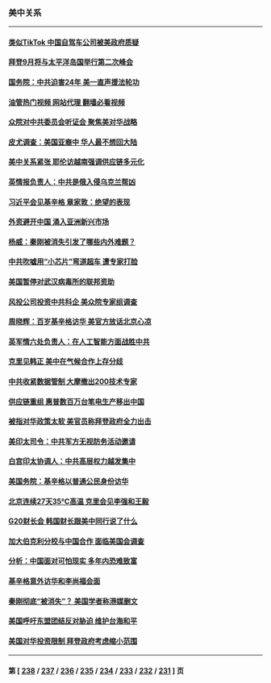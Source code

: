 ### 美中关系
---
#### [类似TikTok 中国自驾车公司被美政府质疑](../../pages/nf1412576/n14038922.md?07211645) 
#### [拜登9月将与太平洋岛国举行第二次峰会](../../pages/nf1412576/n14038838.md?07211645) 
#### [国务院：中共迫害24年 美一直声援法轮功](../../pages/nf1412576/n14038806.md?07211645) 
#### [油管热门视频 网站代理 翻墙必看视频](http://138.2.39.72:81/youtube.html?epic-marker?07211645)
#### [众院对中共委员会听证会 聚焦美对华战略](../../pages/nf1412576/n14038798.md?07211645) 
#### [皮尤调查：美国亚裔中 华人最不想回大陆](../../pages/nf1412576/n14038718.md?07211645) 
#### [美中关系紧张 耶伦访越南强调供应链多元化](../../pages/nf1412576/n14038708.md?07211645) 
#### [英情报负责人：中共是俄入侵乌克兰帮凶](../../pages/nf1412576/n14038665.md?07211645) 
#### [习近平会见基辛格 章家敦：绝望的表现](../../pages/nf1412576/n14038604.md?07211645) 
#### [外资避开中国 涌入亚洲新兴市场](../../pages/nf1412576/n14038421.md?07211645) 
#### [杨威：秦刚被消失引发了哪些内外难题？](../../pages/nf1412576/n14038128.md?07211645) 
#### [中共吹嘘用“小芯片”弯道超车 遭专家打脸](../../pages/nf1412576/n14038175.md?07211645) 
#### [美国暂停对武汉病毒所的联邦资助](../../pages/nf1412576/n14037988.md?07211645) 
#### [风投公司投资中共科企 美众院专家组调查](../../pages/nf1412576/n14037907.md?07211645) 
#### [周晓辉：百岁基辛格访华 美官方放话北京心凉](../../pages/nf1412576/n14037837.md?07211645) 
#### [英军情六处负责人：在人工智能方面战胜中共](../../pages/nf1412576/n14037838.md?07211645) 
#### [克里见韩正 美中在气候合作上存分歧](../../pages/nf1412576/n14037762.md?07211645) 
#### [中共收紧数据管制 大摩撤出200技术专家](../../pages/nf1412576/n14037498.md?07211645) 
#### [供应链重组 惠普数百万台笔电生产移出中国](../../pages/nf1412576/n14037382.md?07211645) 
#### [被指对华政策太软 美官员称拜登政府全力出击](../../pages/nf1412576/n14037301.md?07211645) 
#### [美印太司令：中共军方无视防务活动邀请](../../pages/nf1412576/n14037285.md?07211645) 
#### [白宫印太协调人：中共高层权力越发集中](../../pages/nf1412576/n14036492.md?07211645) 
#### [美国务院：基辛格以普通公民身份访华](../../pages/nf1412576/n14037084.md?07211645) 
#### [北京连续27天35℃高温 克里会见李强和王毅](../../pages/nf1412576/n14037055.md?07211645) 
#### [G20财长会 韩国财长跟美中同行说了什么](../../pages/nf1412576/n14037024.md?07211645) 
#### [加大伯克利分校与中国合作 面临美国会调查](../../pages/nf1412576/n14037012.md?07211645) 
#### [分析：中国面对可怕现实 多年内恐难致富](../../pages/nf1412576/n14036994.md?07211645) 
#### [基辛格意外访华和李尚福会面](../../pages/nf1412576/n14037007.md?07211645) 
#### [秦刚彻底“被消失”？ 美国学者称港媒删文](../../pages/nf1412576/n14036749.md?07211645) 
#### [美国呼吁东盟团结反对胁迫 维护台海和平](../../pages/nf1412576/n14036315.md?07211645) 
#### [美国对华投资限制 拜登政府考虑缩小范围](../../pages/nf1412576/n14036603.md?07211645) 

---
#### 第 [ [238](./238.md?07211645) / [237](./237.md?07211645) / [236](./236.md?07211645) / [235](./235.md?07211645) / [234](./234.md?07211645) / [233](./233.md?07211645) / [232](./232.md?07211645) / [231](./231.md?07211645) ] 页
